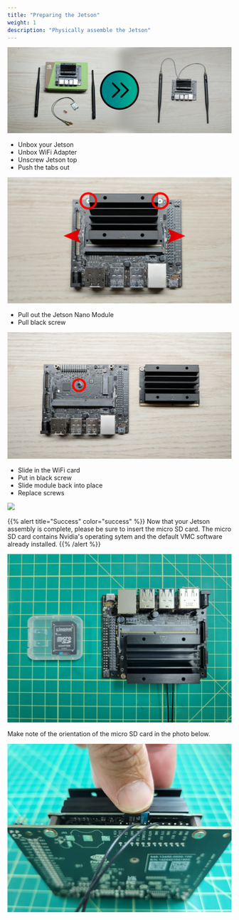 ```yaml
---
title: "Preparing the Jetson"
weight: 1
description: "Physically assemble the Jetson"
---
```


![](nano_combo.png)

- Unbox your Jetson
- Unbox WiFi Adapter
- Unscrew Jetson top
- Push the tabs out

![](annotated_jetson.png)

- Pull out the Jetson Nano Module
- Pull black screw

![](wifi_card_annotes.png)

- Slide in the WiFi card
- Put in black screw
- Slide module back into place
- Replace screws

![](DSC02233.jpg)

{{% alert title="Success" color="success" %}}
Now that your Jetson assembly is complete, please be sure to insert the micro SD card. The micro SD card contains Nvidia's operating sytem and the default VMC software already installed.
{{% /alert %}}

![Micro SD with software pre-installed](micro_sd_and_jetson.jpg)

Make note of the orientation of the micro SD card in the photo below.

![Inserting the micro SD card into the Jetson](inserting_micro_sd_into_jetson.jpg)





